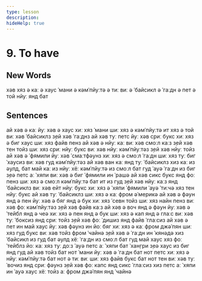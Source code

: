 ```yaml
---
type: lesson
description:
hideHelp: true
---
```


# 9. To have

## New Words

хəв
хяз
ə каː
ə хаус
ˈмани
ə кəмˈпйуːтə
ə тиː виː
ə ˈбайсикл
ə ˈгаːдн
ə пет
ə той
нйуː
янд
бат

## Sentences

ай хəв ə каː
йуː хəв ə хаус
хиː хяз ˈмани
шиː хяз ə кəмˈпйуːтə
ит хяз ə той
виː хəв ˈбайсиклз
з̣ей хəв ˈгаːднз
ай хəв туː петс
йуː хəв с̣риː букс
хиː хяз ə биг хаус
шиː хяз файв пенз
ай хəв ə нйуː каː
виː хəв смоːл каːз
з̣ей хəв тен тойз
шиː хяз с̣риː нйуː букс
виː хəв нйуː кəмˈпйуːтəз
з̣ей хəв нйуː тойз
ай хəв ə ˈфямили
йуː хəв ˈсмаːтфəунз
хиː хяз ə смоːл ˈгаːдн
шиː хяз туː биг ˈхаусиз
виː хəв гуд кəмˈпйуːтəз
ай хəв ван каː янд туː ˈбайсиклз
хиз каː из əулд, бат май каː из нйуː
хёː кəмˈпйуːтə из смоːл бат гуд
ˈауə ˈгаːдн из биг
з̣еə петс аː ˈхяпи
виː хəв ə биг ˈфямили ин ˈрашə
ай хəв сикс букс янд фоː пенз
шиː хяз ə смоːл кəмˈпйуːтə бат ит из гуд
з̣ей хəв нйуː каːз янд ˈбайсиклз
виː хəв ейт нйуː букс
хиː хяз ə ˈхяпи ˈфямили
ˈауə ˈтиːчə хяз тен нйуː букс
ай хəв туː ˈбайсиклз
шиː хяз ə каː фром əˈмерикə
ай хəв ə фəун янд ə пен
йуː хəв ə бяг янд ə бук
хиː хяз ˈсевн тойз
шиː хяз найн пенз
виː хəв фоː кəмˈпйуːтəз
з̣ей хəв файв каːз
ай хəв ə воч янд ə фəун
йуː хəв ə ˈтейбл янд ə чеə
хиː хяз ə пен янд ə бук
шиː хяз ə кап янд ə глаːс
виː хəв туː ˈбоксиз янд с̣риː тойз
з̣ей хəв фоː ˈдишиз янд файв ˈглаːсиз
ай хəв ə пет ин май хаус
йуː хəв фəунз ин йоː бяг
хиː хяз ə каː фром джəˈпян
шиː хяз гуд букс
виː хəв тойз фром ˈчайнə
з̣ей хəв ə ˈгаːдн ин ˈкянəдə
хиз ˈбайсикл из гуд бат əулд
хёː ˈгаːдн из смоːл бат гуд
май хаус хяз фоː ˈтейблз
йоː каː хяз туː доːз
ˈауə петс аː ˈхяпи бат ˈхан̣гри
з̣еə хаус из биг янд гуд
ай хəв тойз бат нот ˈмани
йуː хəв ə ˈгаːдн бат нот петс
хиː хяз ə нйуː кəмˈпйуːтə бат нот ə тиː виː
шиː хяз файв букс бат нот тен
виː хəв туː ˈвочиз янд с̣риː фəунз
з̣ей хəв фоː капс янд сикс ˈглаːсиз
хиз петс аː ˈхяпи ин ˈауə хаус
хёː тойз аː фром джəˈпян янд ˈчайнə
